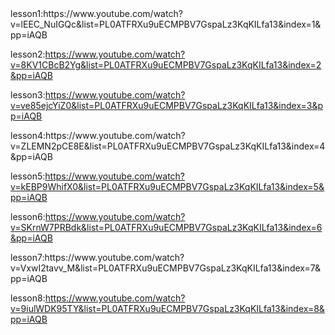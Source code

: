 <Day1>
lesson1:https://www.youtube.com/watch?v=lEEC_NuIGQc&list=PL0ATFRXu9uECMPBV7GspaLz3KqKILfa13&index=1&pp=iAQB

lesson2:https://www.youtube.com/watch?v=8KV1CBcB2Yg&list=PL0ATFRXu9uECMPBV7GspaLz3KqKILfa13&index=2&pp=iAQB

lesson3:https://www.youtube.com/watch?v=ve85ejcYiZ0&list=PL0ATFRXu9uECMPBV7GspaLz3KqKILfa13&index=3&pp=iAQB

<Day2>
lesson4:https://www.youtube.com/watch?v=ZLEMN2pCE8E&list=PL0ATFRXu9uECMPBV7GspaLz3KqKILfa13&index=4&pp=iAQB

lesson5:https://www.youtube.com/watch?v=kEBP9WhifX0&list=PL0ATFRXu9uECMPBV7GspaLz3KqKILfa13&index=5&pp=iAQB

lesson6:https://www.youtube.com/watch?v=SKrnW7PRBdk&list=PL0ATFRXu9uECMPBV7GspaLz3KqKILfa13&index=6&pp=iAQB

<Day3>
lesson7:https://www.youtube.com/watch?v=VxwI2tavv_M&list=PL0ATFRXu9uECMPBV7GspaLz3KqKILfa13&index=7&pp=iAQB

lesson8:https://www.youtube.com/watch?v=9iulWDK95TY&list=PL0ATFRXu9uECMPBV7GspaLz3KqKILfa13&index=8&pp=iAQB
